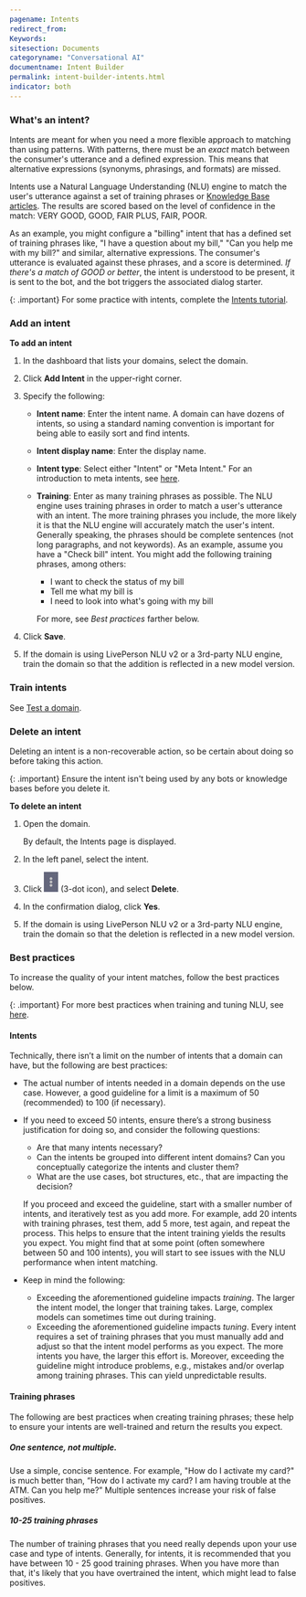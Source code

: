 ```yaml
---
pagename: Intents
redirect_from:
Keywords:
sitesection: Documents
categoryname: "Conversational AI"
documentname: Intent Builder
permalink: intent-builder-intents.html
indicator: both
---
```


### What's an intent?

Intents are meant for when you need a more flexible approach to matching than using patterns. With patterns, there must be an *exact* match between the consumer's utterance and a defined expression. This means that alternative expressions (synonyms, phrasings, and formats) are missed.

Intents use a Natural Language Understanding (NLU) engine to match the user's utterance against a set of training phrases or [Knowledge Base articles](knowledge-base-overview.html#knowlege-base-intents-versus-domain-intents). The results are scored based on the level of confidence in the match: VERY GOOD, GOOD, FAIR PLUS, FAIR, POOR.

As an example, you might configure a "billing" intent that has a defined set of training phrases like, "I have a question about my bill," "Can you help me with my bill?" and similar, alternative expressions. The consumer's utterance is evaluated against these phrases, and a score is determined. *If there's a match of GOOD or better*, the intent is understood to be present, it is sent to the bot, and the bot triggers the associated dialog starter.

{: .important}
For some practice with intents, complete the [Intents tutorial](conversation-builder-tutorials-guides-getting-started.html).

### Add an intent

**To add an intent**

1. In the dashboard that lists your domains, select the domain.
2. Click **Add Intent** in the upper-right corner.
3. Specify the following:

    * **Intent name**: Enter the intent name. A domain can have dozens of intents, so using a standard naming convention is important for being able to easily sort and find intents.
    * **Intent display name**: Enter the display name.
    * **Intent type**: Select either "Intent" or "Meta Intent." For an introduction to meta intents, see [here](intent-builder-meta-intents.html).
    * **Training**: Enter as many training phrases as possible. The NLU engine uses training phrases in order to match a user's utterance with an intent. The more training phrases you include, the more likely it is that the NLU engine will accurately match the user's intent. Generally speaking, the phrases should be complete sentences (not long paragraphs, and not keywords). As an example, assume you have a "Check bill" intent. You might add the following training phrases, among others:
        * I want to check the status of my bill
        * Tell me what my bill is
        * I need to look into what's going with my bill


        For more, see *Best practices* farther below.

4. Click **Save**.
5. If the domain is using LivePerson NLU v2 or a 3rd-party NLU engine, train the domain so that the addition is reflected in a new model version.


### Train intents

See [Test a domain](intent-builder-domains.html#test-a-domain).


### Delete an intent

Deleting an intent is a non-recoverable action, so be certain about doing so before taking this action.

{: .important}
Ensure the intent isn't being used by any bots or knowledge bases before you delete it.

**To delete an intent**

1. Open the domain.

    By default, the Intents page is displayed.

2. In the left panel, select the intent.
3. Click <img style="width:25px" src="img/ConvoBuilder/icon_ellipsis_vertical.png"> (3-dot icon), and select **Delete**.
4. In the confirmation dialog, click **Yes**.
5. If the domain is using LivePerson NLU v2 or a 3rd-party NLU engine, train the domain so that the deletion is reflected in a new model version.


### Best practices

To increase the quality of your intent matches, follow the best practices below.

{: .important}
For more best practices when training and tuning NLU, see [here](conversation-builder-best-practices-train-tune-nlu.html).

#### Intents

Technically, there isn’t a limit on the number of intents that a domain can have, but the following are best practices:

* The actual number of intents needed in a domain depends on the use case. However, a good guideline for a limit is a maximum of 50 (recommended) to 100 (if necessary).

* If you need to exceed 50 intents, ensure there’s a strong business justification for doing so, and consider the following questions:
    * Are that many intents necessary? 
    * Can the intents be grouped into different intent domains? Can you conceptually categorize the intents and cluster them?
    * What are the use cases, bot structures, etc., that are impacting the decision?

    If you proceed and exceed the guideline, start with a smaller number of intents, and iteratively test as you add more. For example, add 20 intents with training phrases, test them, add 5 more, test again, and repeat the process. This helps to ensure that the intent training yields the results you expect. You might find that at some point (often somewhere between 50 and 100 intents), you will start to see issues with the NLU performance when intent matching.
* Keep in mind the following:
    * Exceeding the aforementioned guideline impacts *training*. The larger the intent model, the longer that training takes. Large, complex models can sometimes time out during training.
    * Exceeding the aforementioned guideline impacts *tuning*. Every intent requires a set of training phrases that you must manually add and adjust so that the intent model performs as you expect. The more intents you have, the larger this effort is. Moreover, exceeding the guideline might introduce problems, e.g., mistakes and/or overlap among training phrases. This can yield unpredictable results.

#### Training phrases

The following are best practices when creating training phrases; these help to ensure your intents are well-trained and return the results you expect.

##### One sentence, not multiple.
Use a simple, concise sentence. For example, "How do I activate my card?" is much better than, “How do I activate my card? I am having trouble at the ATM. Can you help me?” Multiple sentences increase your risk of false positives.

##### 10-25 training phrases
The number of training phrases that you need really depends upon your use case and type of intents. Generally, for intents, it is recommended that you have between 10 - 25 good training phrases. When you have more than that, it's likely that you have overtrained the intent, which might lead to false positives.
